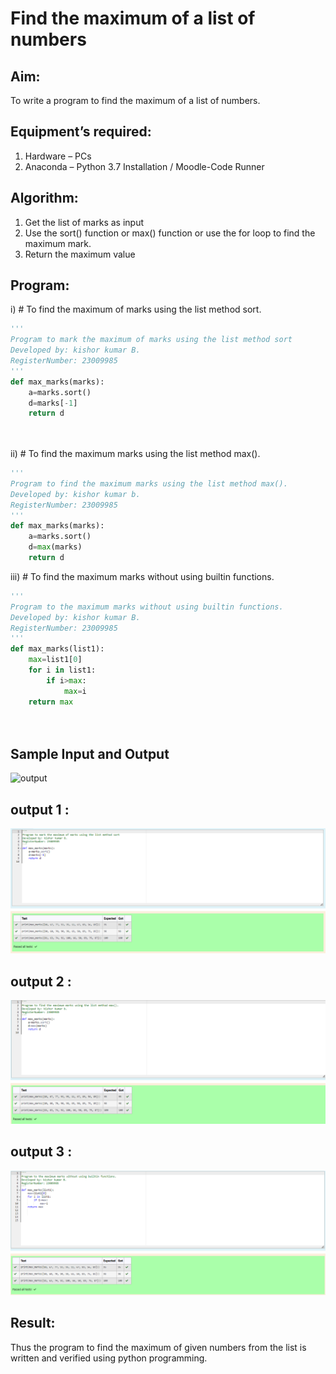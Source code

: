 # Find the maximum of a list of numbers
## Aim:
To write a program to find the maximum of a list of numbers.
## Equipment’s required:
1.	Hardware – PCs
2.	Anaconda – Python 3.7 Installation / Moodle-Code Runner
## Algorithm:
1.	Get the list of marks as input
2.	Use the sort() function or max() function or use the for loop to find the maximum mark.
3.	Return the maximum value
## Program:

i)	# To find the maximum of marks using the list method sort.
```Python
''' 
Program to mark the maximum of marks using the list method sort
Developed by: kishor kumar B.
RegisterNumber: 23009985
'''
def max_marks(marks):
    a=marks.sort()
    d=marks[-1]
    return d




```

ii)	# To find the maximum marks using the list method max().
```Python
''' 
Program to find the maximum marks using the list method max().
Developed by: kishor kumar b.
RegisterNumber: 23009985
'''
def max_marks(marks):
    a=marks.sort()
    d=max(marks)
    return d


```

iii) # To find the maximum marks without using builtin functions.
```Python
''' 
Program to the maximum marks without using builtin functions.
Developed by: kishor kumar B.
RegisterNumber: 23009985
'''
def max_marks(list1):
    max=list1[0]
    for i in list1:
        if i>max:
            max=i
    return max
        
        


```
## Sample Input and Output
![output](./img/max_marks1.jpg) 
## output 1 :
![output1](<Screenshot 2023-11-24 174149.png>)
## output 2 :
![output2](<Screenshot 2023-11-24 174207.png>)
## output 3 :
![output3](<Screenshot 2023-11-24 174219.png>)
## Result:
Thus the program to find the maximum of given numbers from the list is written and verified using python programming.